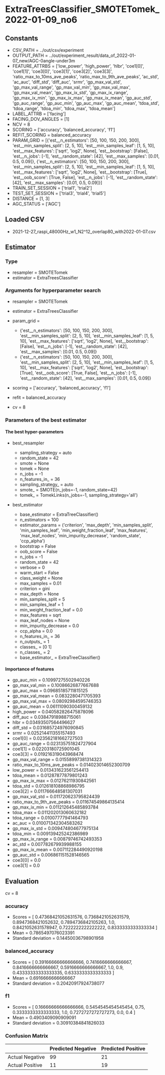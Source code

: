 # ExtraTreesClassifier_SMOTETomek_2022-01-09_no6
## Constants
- CSV_PATH = ../out/csv/experiment
- OUTPUT_PATH = ../out/experiment_result/data_of_2022-01-07_new/AGC-0angle-under3m
- FEATURE_ATTRBS = ['low_power', 'high_power', 'hlbr', 'coe1[0]', 'coe1[1]', 'coe3[0]', 'coe3[1]', 'coe3[2]', 'coe3[3]', 'ratio_max_to_10ms_ave_peaks', 'ratio_max_to_9th_ave_peaks', 'ac_std', 'ac_auc', 'diff_std', 'diff_auc', 'srmr', 'gp_max_val_std', 'gp_max_val_range', 'gp_max_val_min', 'gp_max_val_max', 'gp_max_val_mean', 'gp_max_ix_std', 'gp_max_ix_range', 'gp_max_ix_min', 'gp_max_ix_max', 'gp_max_ix_mean', 'gp_auc_std', 'gp_auc_range', 'gp_auc_min', 'gp_auc_max', 'gp_auc_mean', 'tdoa_std', 'tdoa_range', 'tdoa_min', 'tdoa_max', 'tdoa_mean']
- LABEL_ATTRB = ['facing']
- FACING_DOV_ANGLES = [1]
- NCV = 8
- SCORING = ['accuracy', 'balanced_accuracy', 'f1']
- REFIT_SCORING = balanced_accuracy
- PARAM_GRID = [{'est__n_estimators': [50, 100, 150, 200, 300], 'est__min_samples_split': [2, 5, 10], 'est__min_samples_leaf': [1, 5, 10], 'est__max_features': ['sqrt', 'log2', None], 'est__bootstrap': [False], 'est__n_jobs': [-1], 'est__random_state': [42], 'est__max_samples': [0.01, 0.5, 0.09]}, {'est__n_estimators': [50, 100, 150, 200, 300], 'est__min_samples_split': [2, 5, 10], 'est__min_samples_leaf': [1, 5, 10], 'est__max_features': ['sqrt', 'log2', None], 'est__bootstrap': [True], 'est__oob_score': [True, False], 'est__n_jobs': [-1], 'est__random_state': [42], 'est__max_samples': [0.01, 0.5, 0.09]}]
- TRAIN_SET_SESSION = ['trial1', 'trial2']
- TEST_SET_SESSION = ['trial3', 'trial4', 'trial5']
- DISTANCE = [1, 3]
- AGC_STATUS = ['AGC']

## Loaded CSV
- 2021-12-27_raspi_48000Hz_w1_N2^12_overlap80_with2022-01-07.csv

## Estimator
### Type
- resampler = SMOTETomek
- estimator = ExtraTreesClassifier

### Arguments for hyperparameter search
- resampler = SMOTETomek
- estimator = ExtraTreesClassifier
- param_grid = 
	- {'est__n_estimators': [50, 100, 150, 200, 300], 'est__min_samples_split': [2, 5, 10], 'est__min_samples_leaf': [1, 5, 10], 'est__max_features': ['sqrt', 'log2', None], 'est__bootstrap': [False], 'est__n_jobs': [-1], 'est__random_state': [42], 'est__max_samples': [0.01, 0.5, 0.09]}
	- {'est__n_estimators': [50, 100, 150, 200, 300], 'est__min_samples_split': [2, 5, 10], 'est__min_samples_leaf': [1, 5, 10], 'est__max_features': ['sqrt', 'log2', None], 'est__bootstrap': [True], 'est__oob_score': [True, False], 'est__n_jobs': [-1], 'est__random_state': [42], 'est__max_samples': [0.01, 0.5, 0.09]}

- scoring = ['accuracy', 'balanced_accuracy', 'f1']
- refit = balanced_accuracy
- cv = 8

### Parameters of the best estimator
#### The best hyper-parameters
- best_resampler
	- sampling_strategy = auto
	- random_state = 42
	- smote = None
	- tomek = None
	- n_jobs = -1
	- n_features_in_ = 36
	- sampling_strategy_ = auto
	- smote_ = SMOTE(n_jobs=-1, random_state=42)
	- tomek_ = TomekLinks(n_jobs=-1, sampling_strategy='all')

- best_estimator
	- base_estimator = ExtraTreeClassifier()
	- n_estimators = 100
	- estimator_params = ('criterion', 'max_depth', 'min_samples_split', 'min_samples_leaf', 'min_weight_fraction_leaf', 'max_features', 'max_leaf_nodes', 'min_impurity_decrease', 'random_state', 'ccp_alpha')
	- bootstrap = False
	- oob_score = False
	- n_jobs = -1
	- random_state = 42
	- verbose = 0
	- warm_start = False
	- class_weight = None
	- max_samples = 0.01
	- criterion = gini
	- max_depth = None
	- min_samples_split = 5
	- min_samples_leaf = 1
	- min_weight_fraction_leaf = 0.0
	- max_features = sqrt
	- max_leaf_nodes = None
	- min_impurity_decrease = 0.0
	- ccp_alpha = 0.0
	- n_features_in_ = 36
	- n_outputs_ = 1
	- classes_ = [0 1]
	- n_classes_ = 2
	- base_estimator_ = ExtraTreeClassifier()

#### Importance of features
- gp_auc_min = 0.10997275502940226
- gp_max_val_min = 0.10086626877667688
- gp_auc_max = 0.09685185711815125
- gp_max_val_mean = 0.0832280471705393
- gp_max_val_max = 0.08092984595746353
- gp_auc_mean = 0.06111090300459132
- high_power = 0.040582826475878096
- diff_auc = 0.03847918988715061
- hlbr = 0.03493507564496627
- diff_std = 0.031685724976090845
- srmr = 0.025214411355157493
- coe1[0] = 0.023562181662727503
- gp_auc_range = 0.023135751824727904
- coe1[1] = 0.02203180725901045
- coe3[3] = 0.019216319043968474
- gp_max_val_range = 0.01558997381314323
- ratio_max_to_10ms_ave_peaks = 0.014023014652300709
- low_power = 0.013431623561254413
- tdoa_mean = 0.01287877879801243
- gp_max_ix_max = 0.01276211930842561
- tdoa_std = 0.012618108868986795
- coe3[2] = 0.011766648581307031
- gp_max_val_std = 0.011720623795824439
- ratio_max_to_9th_ave_peaks = 0.011674549864135414
- gp_max_ix_min = 0.011212645485893784
- tdoa_max = 0.011202013060632182
- tdoa_range = 0.01007777941464793
- ac_auc = 0.010071342304583262
- gp_max_ix_std = 0.009474804677975134
- tdoa_min = 0.009139425242386989
- gp_max_ix_range = 0.00879746742493353
- ac_std = 0.007782679939988155
- gp_max_ix_mean = 0.007112284490920198
- gp_auc_std = 0.006861151528146565
- coe3[0] = 0.0
- coe3[1] = 0.0

## Evaluation
cv = 8
### accuracy
- Scores = [ 0.47368421052631576, 0.7368421052631579, 0.8947368421052632, 0.7894736842105263, 1.0, 0.8421052631578947, 0.7222222222222222, 0.8333333333333334 ]
- Mean = 0.7865497076023391
- Standard deviation = 0.14450036798901958

### balanced_accuracy
- Scores = [ 0.39166666666666666, 0.7416666666666667, 0.8416666666666667, 0.5916666666666667, 1.0, 0.9, 0.43333333333333335, 0.6333333333333333 ]
- Mean = 0.6916666666666667
- Standard deviation = 0.20420917924738077

### f1
- Scores = [ 0.16666666666666666, 0.5454545454545454, 0.75, 0.3333333333333333, 1.0, 0.7272727272727273, 0.0, 0.4 ]
- Mean = 0.4903409090909091
- Standard deviation = 0.30910384841826033

### Confusion Matrix
|  | Predicted Negative | Predicted Positive |
| --- | --- | --- |
| Actual Negative | 99 | 21 |
| Actual Positive | 11 | 19 |

      